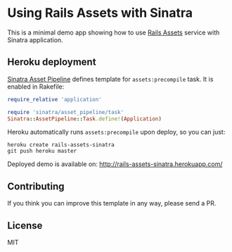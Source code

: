 # Using Rails Assets with Sinatra

This is a minimal demo app showing how to use [Rails Assets](https://rails-assets.org) service with Sinatra application.

## Heroku deployment

[Sinatra Asset Pipeline](https://github.com/kalasjocke/sinatra-asset-pipeline) defines template for `assets:precompile` task. It is enabled in Rakefile:

```ruby
require_relative 'application'

require 'sinatra/asset_pipeline/task'
Sinatra::AssetPipeline::Task.define!(Application)
```

Heroku automatically runs `assets:precompile` upon deploy, so you can just:

```
heroku create rails-assets-sinatra
git push heroku master
```

Deployed demo is available on: http://rails-assets-sinatra.herokuapp.com/

## Contributing

If you think you can improve this template in any way, please send a PR.

## License

MIT
